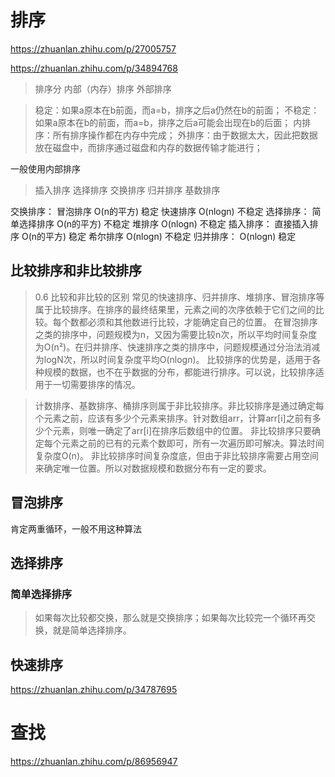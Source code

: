 # 排序
https://zhuanlan.zhihu.com/p/27005757

https://zhuanlan.zhihu.com/p/34894768

>排序分 内部（内存）排序 外部排序

>稳定：如果a原本在b前面，而a=b，排序之后a仍然在b的前面；
 不稳定：如果a原本在b的前面，而a=b，排序之后a可能会出现在b的后面；
 内排序：所有排序操作都在内存中完成；
 外排序：由于数据太大，因此把数据放在磁盘中，而排序通过磁盘和内存的数据传输才能进行；

一般使用内部排序
>插入排序 选择排序 交换排序 归并排序 基数排序

交换排序：
    冒泡排序 O(n的平方) 稳定
    快速排序 O(nlogn) 不稳定
选择排序：
    简单选择排序 O(n的平方) 不稳定
    堆排序 O(nlogn) 不稳定
插入排序：
    直接插入排序 O(n的平方) 稳定
    希尔排序 O(nlogn) 不稳定
归并排序：  O(nlogn) 稳定
    
## 比较排序和非比较排序

>0.6 比较和非比较的区别
 常见的快速排序、归并排序、堆排序、冒泡排序等属于比较排序。在排序的最终结果里，元素之间的次序依赖于它们之间的比较。每个数都必须和其他数进行比较，才能确定自己的位置。
 在冒泡排序之类的排序中，问题规模为n，又因为需要比较n次，所以平均时间复杂度为O(n²)。在归并排序、快速排序之类的排序中，问题规模通过分治法消减为logN次，所以时间复杂度平均O(nlogn)。
 比较排序的优势是，适用于各种规模的数据，也不在乎数据的分布，都能进行排序。可以说，比较排序适用于一切需要排序的情况。
 
>计数排序、基数排序、桶排序则属于非比较排序。非比较排序是通过确定每个元素之前，应该有多少个元素来排序。针对数组arr，计算arr[i]之前有多少个元素，则唯一确定了arr[i]在排序后数组中的位置。
 非比较排序只要确定每个元素之前的已有的元素个数即可，所有一次遍历即可解决。算法时间复杂度O(n)。
 非比较排序时间复杂度底，但由于非比较排序需要占用空间来确定唯一位置。所以对数据规模和数据分布有一定的要求。
 
## 冒泡排序

肯定两重循环，一般不用这种算法

## 选择排序

### 简单选择排序

>如果每次比较都交换，那么就是交换排序；如果每次比较完一个循环再交换，就是简单选择排序。
  
## 快速排序

https://zhuanlan.zhihu.com/p/34787695



    
# 查找

https://zhuanlan.zhihu.com/p/86956947


    
    